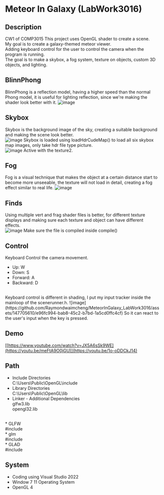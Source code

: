 # Meteor In Galaxy (LabWork3016)
## Description
  CW1 of COMP3015
  This project uses OpenGL shader to create a scene.<br />
  My goal is to create a galaxy-themed meteor viewer.<br />
  Adding keyboard control for the user to control the camera when the program is running.<br />
  The goal is to make a skybox, a fog system, texture on objects, custom 3D objects, and lighting.<br />

## BlinnPhong
BlinnPhong is a reflection model, having a higher speed than the normal Phong model, it is useful for lighting reflection, since we're making the shader look better with it.
![image](https://github.com/Raymondwaimcheng/MeteorInGalaxy_LabWork3016/assets/147705610/3f9890e6-3fcc-44ac-9dcd-e38aa04fe9ce)


## Skybox
Skybox is the background image of the sky, creating a suitable background and making the scene look better.<br />
![image](https://github.com/Raymondwaimcheng/MeteorInGalaxy_LabWork3016/assets/147705610/0d5ac59e-1b8b-4060-9462-8978dca67989)
Skybox is loaded using loadHdrCudeMap() to load all six skybox map images, only take hdr file type picture.<br />
![image](https://github.com/Raymondwaimcheng/MeteorInGalaxy_LabWork3016/assets/147705610/04d82b1b-2517-42f9-a890-8a298236cdf6)
Active with the texture2.<br />

## Fog
Fog is a visual technique that makes the object at a certain distance start to become more unseeable, the texture will not load in detail, creating a fog effect similar to real life.
![image](https://github.com/Raymondwaimcheng/MeteorInGalaxy_LabWork3016/assets/147705610/84880094-6886-494f-9c14-d701e0fed262)

## Finds
Using multiple vert and frag shader files is better, for different texture displays and making sure each texture and object can have different effects.<br />
![image](https://github.com/Raymondwaimcheng/MeteorInGalaxy_LabWork3016/assets/147705610/d8b42d8b-d7fb-417b-94e2-a3b87fc7525c)
Make sure the file is compiled inside compile()

## Control
Keyboard Control the camera movement.<br />
* Up:       W
* Down:     S
* Forward:  A
* Backward: D
<br />
Keyboard control is different in shading, I put my input tracker inside the mainloop of the scenerunner.h.
![image](https://github.com/Raymondwaimcheng/MeteorInGalaxy_LabWork3016/assets/147705610/e96fc994-bab8-45c2-b7bd-1a5cd0ffc4cf)
So it can react to the user's input when the key is pressed.


## Demo
[[https://www.youtube.com/watch?v=JX5A6sSk9WE](https://youtu.be/meFtA9O0jGU)](https://youtu.be/1o-oDDCkJ14)

## Path
* Include Directories <br />
C:\Users\Public\OpenGL\include <br />
* Library Directories <br />
C:\Users\Public\OpenGL\lib <br />
* Linker - Additional Dependencies <br />
  glfw3.lib <br />
  opengl32.lib <br />
<br />
* GLFW <br />
#include <GLFW/glfw3.h> <br />
* glm <br />
#include <glm/glm/glm.hpp> <br />
* GLAD <br />
#include <glad/glad.h> <br />

## System
* Coding using Visual Studio 2022
* Window 7 11 Operating System
* OpenGL 4
